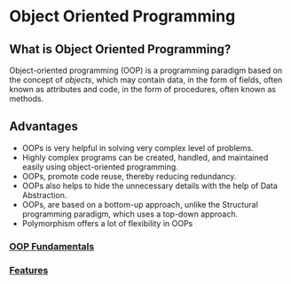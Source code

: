 # Object Oriented Programming


## What is Object Oriented Programming?
   Object-oriented programming (OOP) is a programming paradigm based on the concept of *objects*, which may contain data, in the form of fields, often known as attributes and code, in the form of procedures, often known as methods.

## Advantages
- OOPs is very helpful in solving very complex level of problems.
- Highly complex programs can be created, handled, and maintained easily using object-oriented programming.
- OOPs, promote code reuse, thereby reducing redundancy.
- OOPs also helps to hide the unnecessary details with the help of Data Abstraction.
- OOPs, are based on a bottom-up approach, unlike the Structural programming paradigm, which uses a top-down approach.
- Polymorphism offers a lot of flexibility in OOPs

### [OOP Fundamentals](./Fundamentals/README.md)
### [Features](./Features/README.md)


  

  


  


  



  
